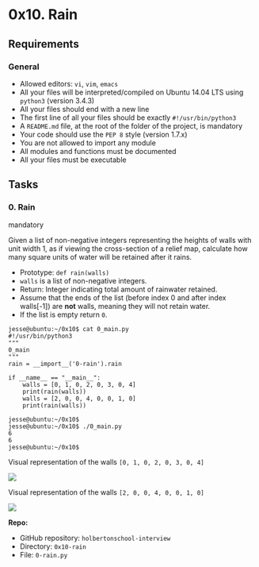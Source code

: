 # 0x10. Rain

## Requirements

### General

- Allowed editors: `vi`, `vim`, `emacs`
- All your files will be interpreted/compiled on Ubuntu 14.04 LTS using `python3` (version 3.4.3)
- All your files should end with a new line
- The first line of all your files should be exactly `#!/usr/bin/python3`
- A `README.md` file, at the root of the folder of the project, is mandatory
- Your code should use the `PEP 8` style (version 1.7.x)
- You are not allowed to import any module
- All modules and functions must be documented
- All your files must be executable

## Tasks

### 0. Rain

mandatory

Given a list of non-negative integers representing the heights of walls with unit width 1, as if viewing the cross-section of a relief map, calculate how many square units of water will be retained after it rains.

- Prototype: `def rain(walls)`
- `walls` is a list of non-negative integers.
- Return: Integer indicating total amount of rainwater retained.
- Assume that the ends of the list (before index 0 and after index walls[-1]) are **not** walls, meaning they will not retain water.
- If the list is empty return `0`.

```
jesse@ubuntu:~/0x10$ cat 0_main.py
#!/usr/bin/python3
"""
0_main
"""
rain = __import__('0-rain').rain

if __name__ == "__main__":
    walls = [0, 1, 0, 2, 0, 3, 0, 4]
    print(rain(walls))
    walls = [2, 0, 0, 4, 0, 0, 1, 0]
    print(rain(walls))

jesse@ubuntu:~/0x10$
jesse@ubuntu:~/0x10$ ./0_main.py
6
6
jesse@ubuntu:~/0x10$

```

Visual representation of the walls `[0, 1, 0, 2, 0, 3, 0, 4]`

![](https://holbertonintranet.s3.amazonaws.com/uploads/medias/2021/4/85ef782020ac6efdc7004b62ea86724a552285b4.png?X-Amz-Algorithm=AWS4-HMAC-SHA256&X-Amz-Credential=AKIARDDGGGOU5BHMTQX4%2F20220412%2Fus-east-1%2Fs3%2Faws4_request&X-Amz-Date=20220412T023530Z&X-Amz-Expires=86400&X-Amz-SignedHeaders=host&X-Amz-Signature=410b51fc9b217865ad108730bfd2a9c5ca314282c141ca737a93ebe04380f884)

Visual representation of the walls `[2, 0, 0, 4, 0, 0, 1, 0]`

![](https://holbertonintranet.s3.amazonaws.com/uploads/medias/2021/4/9a27c3e4e214e55b3c0b8b1439fdc99b4a184ff5.png?X-Amz-Algorithm=AWS4-HMAC-SHA256&X-Amz-Credential=AKIARDDGGGOU5BHMTQX4%2F20220412%2Fus-east-1%2Fs3%2Faws4_request&X-Amz-Date=20220412T023530Z&X-Amz-Expires=86400&X-Amz-SignedHeaders=host&X-Amz-Signature=fa3c6ea741800cccfa7826072f3c09e13b9fd9077d287794358fe098af950115)

**Repo:**

- GitHub repository: `holbertonschool-interview`
- Directory: `0x10-rain`
- File: `0-rain.py`
